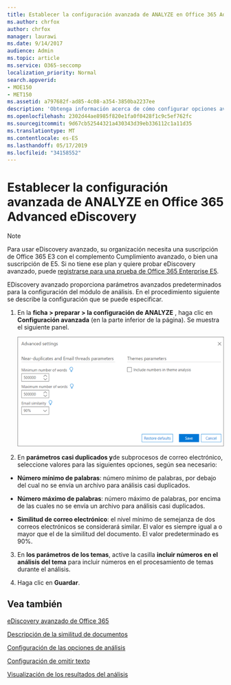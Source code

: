 ```yaml
---
title: Establecer la configuración avanzada de ANALYZE en Office 365 Advanced eDiscovery
ms.author: chrfox
author: chrfox
manager: laurawi
ms.date: 9/14/2017
audience: Admin
ms.topic: article
ms.service: O365-seccomp
localization_priority: Normal
search.appverid:
- MOE150
- MET150
ms.assetid: a797682f-ad85-4c08-a354-3850ba2237ee
description: 'Obtenga información acerca de cómo configurar opciones avanzadas, como casi duplicados, subprocesos de correo electrónico y temas, para el proceso de análisis en la exhibición avanzada de documentos electrónicos de Office 365. '
ms.openlocfilehash: 2302d44ae8985f820e1fa0f0428f1c9c5ef762fc
ms.sourcegitcommit: 9d67cb52544321a430343d39eb336112c1a11d35
ms.translationtype: MT
ms.contentlocale: es-ES
ms.lasthandoff: 05/17/2019
ms.locfileid: "34158552"
---
```

# <a name="set-analyze-advanced-settings-in-office-365-advanced-ediscovery"></a>Establecer la configuración avanzada de ANALYZE en Office 365 Advanced eDiscovery

> [!NOTE]
> Para usar eDiscovery avanzado, su organización necesita una suscripción de Office 365 E3 con el complemento Cumplimiento avanzado, o bien una suscripción de E5. Si no tiene ese plan y quiere probar eDiscovery avanzado, puede [registrarse para una prueba de Office 365 Enterprise E5](https://go.microsoft.com/fwlink/p/?LinkID=698279). 
  
EDiscovery avanzado proporciona parámetros avanzados predeterminados para la configuración del módulo de análisis. En el procedimiento siguiente se describe la configuración que se puede especificar.
  
1. En la **ficha \> preparar \> la configuración de ANALYZE** , haga clic en **Configuración avanzada** (en la parte inferior de la página). Se muestra el siguiente panel. 
    
    ![Establecer la configuración avanzada del análisis](media/c9ea3017-e19a-456b-a742-c3d07121a3f6.png)
  
2. En **parámetros casi duplicados y**de subprocesos de correo electrónico, seleccione valores para las siguientes opciones, según sea necesario:
    
  - **Número mínimo de palabras**: número mínimo de palabras, por debajo del cual no se envía un archivo para análisis casi duplicados. 
    
  - **Número máximo de palabras**: número máximo de palabras, por encima de las cuales no se envía un archivo para análisis casi duplicados.
    
  - **Similitud de correo electrónico**: el nivel mínimo de semejanza de dos correos electrónicos se considerará similar. El valor es siempre igual a o mayor que el de la similitud del documento. El valor predeterminado es 90%.
    
3. En **los parámetros de los temas**, active la casilla **incluir números en el análisis del tema** para incluir números en el procesamiento de temas durante el análisis. 
    
4. Haga clic en **Guardar**. 
    
## <a name="see-also"></a>Vea también

[eDiscovery avanzado de Office 365](office-365-advanced-ediscovery.md)
  
[Descripción de la similitud de documentos](understand-document-similarity-in-advanced-ediscovery.md)
  
[Configuración de las opciones de análisis](set-analyze-options-in-advanced-ediscovery.md)
  
[Configuración de omitir texto](set-ignore-text-in-advanced-ediscovery.md)
  
[Visualización de los resultados del análisis](view-analyze-results-in-advanced-ediscovery.md)

